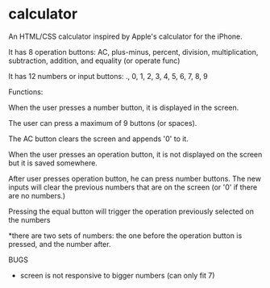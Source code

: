 # calculator

An HTML/CSS calculator inspired by Apple's calculator for the iPhone.

It has 8 operation buttons: AC, plus-minus, percent, division, multiplication, subtraction, addition, and equality (or operate func)

It has 12 numbers or input buttons: ., 0, 1, 2, 3, 4, 5, 6, 7, 8, 9

Functions:

When the user presses a number button, it is displayed in the screen.

The user can press a maximum of 9 buttons (or spaces).

The AC button clears the screen and appends '0' to it.

When the user presses an operation button, it is not displayed on the screen but it is saved somewhere.

After user presses operation button, he can press number buttons. The new inputs will clear the previous numbers that are on the screen (or '0' if there are no numbers.)

Pressing the equal button will trigger the operation previously selected on the numbers

\*there are two sets of numbers: the one before the operation button is pressed, and the number after.

BUGS

- screen is not responsive to bigger numbers (can only fit 7)
